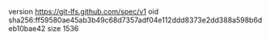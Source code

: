 version https://git-lfs.github.com/spec/v1
oid sha256:ff59580ae45ab3b49c68d7357adf04e112ddd8373e2dd388a598b6deb10bae42
size 1536
